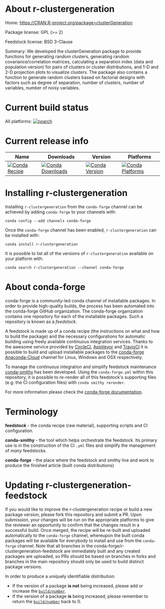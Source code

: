 About r-clustergeneration
=========================

Home: https://CRAN.R-project.org/package=clusterGeneration

Package license: GPL (>= 2)

Feedstock license: BSD 3-Clause

Summary: We developed the clusterGeneration package to provide functions  for generating random clusters, generating random  covariance/correlation matrices, calculating a separation index (data and population version) for pairs of clusters or cluster distributions, and 1-D and 2-D projection plots to visualize clusters.  The package also contains a function to generate random clusters based on factorial designs with factors such as degree of separation, number of clusters, number of variables, number of noisy variables.



Current build status
====================

All platforms:
[![noarch](https://img.shields.io/circleci/project/github/conda-forge/r-clustergeneration-feedstock/master.svg?label=noarch)](https://circleci.com/gh/conda-forge/r-clustergeneration-feedstock)

Current release info
====================

| Name | Downloads | Version | Platforms |
| --- | --- | --- | --- |
| [![Conda Recipe](https://img.shields.io/badge/recipe-r--clustergeneration-green.svg)](https://anaconda.org/conda-forge/r-clustergeneration) | [![Conda Downloads](https://img.shields.io/conda/dn/conda-forge/r-clustergeneration.svg)](https://anaconda.org/conda-forge/r-clustergeneration) | [![Conda Version](https://img.shields.io/conda/vn/conda-forge/r-clustergeneration.svg)](https://anaconda.org/conda-forge/r-clustergeneration) | [![Conda Platforms](https://img.shields.io/conda/pn/conda-forge/r-clustergeneration.svg)](https://anaconda.org/conda-forge/r-clustergeneration) |

Installing r-clustergeneration
==============================

Installing `r-clustergeneration` from the `conda-forge` channel can be achieved by adding `conda-forge` to your channels with:

```
conda config --add channels conda-forge
```

Once the `conda-forge` channel has been enabled, `r-clustergeneration` can be installed with:

```
conda install r-clustergeneration
```

It is possible to list all of the versions of `r-clustergeneration` available on your platform with:

```
conda search r-clustergeneration --channel conda-forge
```


About conda-forge
=================

conda-forge is a community-led conda channel of installable packages.
In order to provide high-quality builds, the process has been automated into the
conda-forge GitHub organization. The conda-forge organization contains one repository
for each of the installable packages. Such a repository is known as a *feedstock*.

A feedstock is made up of a conda recipe (the instructions on what and how to build
the package) and the necessary configurations for automatic building using freely
available continuous integration services. Thanks to the awesome service provided by
[CircleCI](https://circleci.com/), [AppVeyor](https://www.appveyor.com/)
and [TravisCI](https://travis-ci.org/) it is possible to build and upload installable
packages to the [conda-forge](https://anaconda.org/conda-forge)
[Anaconda-Cloud](https://anaconda.org/) channel for Linux, Windows and OSX respectively.

To manage the continuous integration and simplify feedstock maintenance
[conda-smithy](https://github.com/conda-forge/conda-smithy) has been developed.
Using the ``conda-forge.yml`` within this repository, it is possible to re-render all of
this feedstock's supporting files (e.g. the CI configuration files) with ``conda smithy rerender``.

For more information please check the [conda-forge documentation](https://conda-forge.org/docs/).

Terminology
===========

**feedstock** - the conda recipe (raw material), supporting scripts and CI configuration.

**conda-smithy** - the tool which helps orchestrate the feedstock.
                   Its primary use is in the construction of the CI ``.yml`` files
                   and simplify the management of *many* feedstocks.

**conda-forge** - the place where the feedstock and smithy live and work to
                  produce the finished article (built conda distributions)


Updating r-clustergeneration-feedstock
======================================

If you would like to improve the r-clustergeneration recipe or build a new
package version, please fork this repository and submit a PR. Upon submission,
your changes will be run on the appropriate platforms to give the reviewer an
opportunity to confirm that the changes result in a successful build. Once
merged, the recipe will be re-built and uploaded automatically to the
`conda-forge` channel, whereupon the built conda packages will be available for
everybody to install and use from the `conda-forge` channel.
Note that all branches in the conda-forge/r-clustergeneration-feedstock are
immediately built and any created packages are uploaded, so PRs should be based
on branches in forks and branches in the main repository should only be used to
build distinct package versions.

In order to produce a uniquely identifiable distribution:
 * If the version of a package **is not** being increased, please add or increase
   the [``build/number``](https://conda.io/docs/user-guide/tasks/build-packages/define-metadata.html#build-number-and-string).
 * If the version of a package **is** being increased, please remember to return
   the [``build/number``](https://conda.io/docs/user-guide/tasks/build-packages/define-metadata.html#build-number-and-string)
   back to 0.
